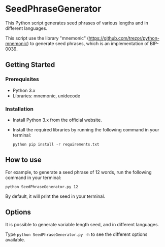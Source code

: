 # SeedPhraseGenerator
This Python script generates seed phrases of various lengths and in different languages.

This script use the library "mnemonic" (https://github.com/trezor/python-mnemonic) to generate seed phrases, which is an implementation of BIP-0039.

## Getting Started
### Prerequisites
* Python 3.x
* Libraries: mnemonic, unidecode

### Installation
* Install Python 3.x from the official website.

* Install the required libraries by running the following command in your terminal:

    ```
    python pip install -r requirements.txt
    ```

## How to use
For example, to generate a seed phrase of 12 words, run the following command in your terminal:
```
python SeedPhraseGenerator.py 12
```
By default, it will print the seed in your terminal.

## Options
It is possible to generate variable length seed, and in different languages.

Type `python SeedPhraseGenerator.py -h` to see the different options available.